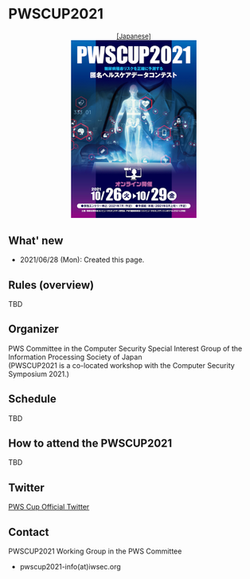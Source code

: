# PWSCUP2021

<div style="text-align: center;">
 <font size="2">
  <a href="./cup21.html">[Japanese]</a>
 </font>
</div>

<div align="center">
 <a href="./Images/poster2021_fullsize.jpg">
  <img src="./Images/poster2021.jpg" width=50%>
 </a>
</div>

## What' new
- 2021/06/28 (Mon): Created this page.

## Rules (overview)
TBD

## Organizer
PWS Committee in the Computer Security Special Interest Group of the Information Processing Society of Japan  
(PWSCUP2021 is a co-located workshop with the Computer Security Symposium 2021.)

## Schedule
TBD

## How to attend the PWSCUP2021
TBD

## Twitter
[PWS Cup Official Twitter](https://twitter.com/pwscup_admin)


## Contact
PWSCUP2021 Working Group in the PWS Committee
- pwscup2021-info(at)iwsec.org

